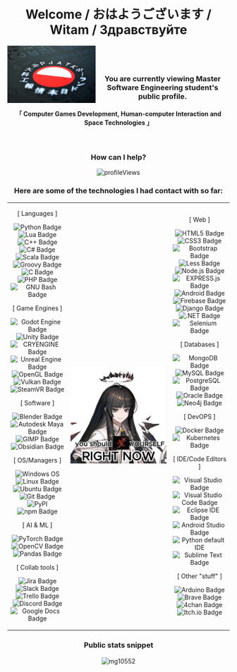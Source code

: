 <h1 align="center">Welcome / おはようございます / Witam / Здравствуйте</h1>

<div align="center">
    <a href="https://gdansk.pja.edu.pl"> 
        <img align="left" src="assets/PJATK_logo_graphic.jpg" alt="PJATK" width="200" height="130"/></a>
    <p>&nbsp;</p>
    <h3 align="center" style="display: flex; justify-content: space-evenly; padding-top: 25px;"><b>You are currently viewing Master Software Engineering student's public profile.</b></h3>
    <h4 align="center" style="display: flex; justify-content: space-evenly; padding-top: 0px;">「 Computer Games Development, Human-computer Interaction and Space Technologies 」</h4>
    <br/>
</div>

<h3 align="center"> How can I help? </h3>
<p align="center"> 
    <img src="https://komarev.com/ghpvc/?username=mg10552&label=Profile%20views&color=0e75b6&style=flat" alt="profileViews" /></p>
<!-- END OF TOP SECTION -->

<h3 align="center"> Here are some of the technologies I had contact with so far: </h3>
<table align="center" style="border: 0;padding: 0;margin: 0;border-spacing: 0; border-collapse: collapse;">
    <tr>
        <!-- LEFT -->
        <td align="center" width="27%">            
                <p align="center">[ Languages ]</p>
                <p align="center">
                    <img src="https://img.shields.io/badge/Python-3776AB?logo=python&logoColor=fff" alt="Python Badge">
                    <img src="https://img.shields.io/badge/Lua-2C2D72?logo=lua&logoColor=fff" alt="Lua Badge">
                    <img src="https://img.shields.io/badge/C%2B%2B-00599C?logo=cplusplus&logoColor=fff" alt="C++ Badge">
                    <img src="https://custom-icon-badges.demolab.com/badge/C%23-%23239120.svg?logo=cshrp&logoColor=white" alt="C# Badge">
                    <img src="https://img.shields.io/badge/Scala-DC322F?logo=scala&logoColor=fff" alt="Scala Badge">
                    <img src="https://img.shields.io/badge/Groovy-4298B8?logo=apachegroovy&logoColor=fff" alt="Groovy Badge">
                    <img src="https://img.shields.io/badge/C-A8B9CC?logo=c&logoColor=fff" alt="C Badge">
                    <img src="https://img.shields.io/badge/PHP-777BB4?logo=php&logoColor=fff" alt="PHP Badge">
                    <img src="https://img.shields.io/badge/Bash-4EAA25?logo=gnubash&logoColor=fff" alt="GNU Bash Badge"> </p>       
                <p align="center">[ Game Engines ]</p>
                <p align="center">
                    <img src="https://img.shields.io/badge/Godot%20Engine-478CBF?logo=godotengine&logoColor=fff" alt="Godot Engine Badge">
                    <img src="https://img.shields.io/badge/Unity-FFF?logo=unity&logoColor=000" alt="Unity Badge">
                    <img src="https://img.shields.io/badge/CRYENGINE-000?logo=cryengine&logoColor=fff" alt="CRYENGINE Badge">
                    <img src="https://img.shields.io/badge/Unreal%20Engine-0E1128?logo=unrealengine&logoColor=fff" alt="Unreal Engine Badge">
                    <img src="https://img.shields.io/badge/OpenGL-5586A4?logo=opengl&logoColor=fff" alt="OpenGL Badge">
                    <img src="https://img.shields.io/badge/Vulkan-A41E22?logo=vulkan&logoColor=fff" alt="Vulkan Badge">
                    <img src="https://img.shields.io/badge/SteamVR-%23232F3E.svg?logo=steam&logoColor=white" alt="SteamVR Badge"> </p>          
                <p align="center">[ Software ]</p>
                <p align="center">
                    <img src="https://img.shields.io/badge/Blender-E87D0D?logo=blender&logoColor=fff" alt="Blender Badge">
                    <img src="https://img.shields.io/badge/Autodesk%20Maya-37A5CC?logo=autodeskmaya&logoColor=fff" alt="Autodesk Maya Badge">
                    <img src="https://img.shields.io/badge/GIMP-5C5543?logo=gimp&logoColor=fff" alt="GIMP Badge">
                    <img src="https://img.shields.io/badge/Obsidian-7C3AED?logo=obsidian&logoColor=fff" alt="Obsidian Badge"> </p>          
                <p align="center">[ OS/Managers ]</p>
                <p align="center">
                    <img src="https://custom-icon-badges.demolab.com/badge/Windows-0078D6?logo=windows11&logoColor=white" alt="Windows OS">
                    <img src="https://img.shields.io/badge/Linux-FCC624?logo=linux&logoColor=000" alt="Linux Badge">
                    <img src="https://img.shields.io/badge/Ubuntu-E95420?logo=ubuntu&logoColor=fff" alt="Ubuntu Badge">
                    <img src="https://img.shields.io/badge/Git-F05032?logo=git&logoColor=fff" alt="Git Badge">
                    <img src="https://img.shields.io/badge/PyPI-3775A9?logo=pypi&logoColor=fff" alt="PyPI">
                    <img src="https://img.shields.io/badge/npm-CB3837?logo=npm&logoColor=fff" alt="npm Badge"> </p>            
                <p align="center">[ AI & ML ]</p>
                <p align="center">
                    <img src="https://img.shields.io/badge/PyTorch-EE4C2C?logo=pytorch&logoColor=fff" alt="PyTorch Badge">
                    <img src="https://img.shields.io/badge/OpenCV-5C3EE8?logo=opencv&logoColor=fff" alt="OpenCV Badge">
                    <img src="https://img.shields.io/badge/pandas-150458?logo=pandas&logoColor=fff" alt="Pandas Badge"> </p>
                <p align="center">[ Collab tools ]</p>
                <p align="center"> 
                    <img src="https://img.shields.io/badge/Jira-0052CC?logo=jira&logoColor=fff" alt="Jira Badge">
                    <img src="https://img.shields.io/badge/Slack-4A154B?logo=slack&logoColor=fff" alt="Slack Badge">
                    <img src="https://img.shields.io/badge/Trello-0052CC?logo=trello&logoColor=fff" alt="Trello Badge">
                    <img src="https://img.shields.io/badge/Discord-5865F2?logo=discord&logoColor=fff" alt="Discord Badge">
                    <img src="https://img.shields.io/badge/Google%20Docs-4285F4?logo=googledocs&logoColor=fff" alt="Google Docs Badge"></p>           
        </td>
        <!-- MIDDLE -->
        <td align="top" width="46%"> 
                <p align="center"> <img src="assets/virtuosa-arknights_ropes.png" style="object-fit: contain;"></p>    
        </td>
        <!-- RIGHT -->
        <td align="center" width="27%">
                <p align="center">[ Web ]</p>
                <p align="center">
                    <img src="https://img.shields.io/badge/HTML5-E34F26?logo=html5&logoColor=fff" alt="HTML5 Badge">
                    <img src="https://img.shields.io/badge/CSS3-1572B6?logo=css3&logoColor=fff" alt="CSS3 Badge">
                    <img src="https://img.shields.io/badge/Bootstrap-7952B3?logo=bootstrap&logoColor=fff" alt="Bootstrap Badge">
                    <img src="https://img.shields.io/badge/Less-1D365D?logo=less&logoColor=fff" alt="Less Badge">
                    <img src="https://img.shields.io/badge/Node.js-5FA04E?logo=nodedotjs&logoColor=fff" alt="Node.js Badge">
                    <img src="https://img.shields.io/badge/Express.js-%23404d59.svg?logo=express&logoColor=%2361DAFB" alt="EXPRESS.js Badge">
                    <img src="https://img.shields.io/badge/Android-34A853?logo=android&logoColor=fff" alt="Android Badge">
                    <img src="https://img.shields.io/badge/Firebase-DD2C00?logo=firebase&logoColor=fff" alt="Firebase Badge">
                    <img src="https://img.shields.io/badge/Django-092E20?logo=django&logoColor=fff" alt="Django Badge">
                    <img src="https://img.shields.io/badge/.NET-512BD4?logo=dotnet&logoColor=fff" alt=".NET Badge">
                    <img src="https://img.shields.io/badge/Selenium-43B02A?logo=selenium&logoColor=fff" alt="Selenium Badge"> </p> 
                <p align="center">[ Databases ]</p>
                <p align="center">
                    <img src="https://img.shields.io/badge/MongoDB-47A248?logo=mongodb&logoColor=fff" alt="MongoDB Badge">
                    <img src="https://img.shields.io/badge/MySQL-4479A1?logo=mysql&logoColor=fff" alt="MySQL Badge">
                    <img src="https://img.shields.io/badge/PostgreSQL-4169E1?logo=postgresql&logoColor=fff" alt="PostgreSQL Badge">
                    <img src="https://img.shields.io/badge/Oracle-F80000?logo=oracle&logoColor=fff" alt="Oracle Badge">
                    <img src="https://img.shields.io/badge/Neo4j-4581C3?logo=neo4j&logoColor=fff" alt="Neo4j Badge"> </p>
                <p align="center">[ DevOPS ]</p>
                <p align="center">
                    <img src="https://img.shields.io/badge/Docker-2496ED?logo=docker&logoColor=fff" alt="Docker Badge">
                    <img src="https://img.shields.io/badge/Kubernetes-326CE5?logo=kubernetes&logoColor=fff" alt="Kubernetes Badge"> </p> 
                <p align="center">[ IDE/Code Editors ]</p>
                <p align="center">
                    <img src="https://custom-icon-badges.demolab.com/badge/Visual%20Studio-5C2D91.svg?&logo=visual-studio&logoColor=white" alt="Visual Studio Badge">
                    <img src="https://custom-icon-badges.demolab.com/badge/Visual%20Studio%20Code-0078d7.svg?logo=vsc&logoColor=white" alt="Visual Studio Code Badge">
                    <img src="https://img.shields.io/badge/Eclipse%20IDE-2C2255?logo=eclipseide&logoColor=fff" alt="Eclipse IDE Badge">
                    <img src="https://img.shields.io/badge/Android%20Studio-3DDC84?logo=androidstudio&logoColor=fff" alt="Android Studio Badge">
                    <img src="https://img.shields.io/badge/Python%20IDLE-3776AB?logo=python&logoColor=fff" alt="Python default IDE">
                    <img src="https://img.shields.io/badge/Sublime%20Text-FF9800?logo=sublimetext&logoColor=fff" alt="Sublime Text Badge"> </p>
                <p align="center">[ Other "stuff" ]</p>
                <p align="center"> 
                    <img src="https://img.shields.io/badge/Arduino-00878F?logo=arduino&logoColor=fff" alt="Arduino Badge">
                    <img src="https://img.shields.io/badge/Brave-FB542B?logo=brave&logoColor=fff" alt="Brave Badge">
                    <img src="https://img.shields.io/badge/4chan-060?logo=4chan&logoColor=fff" alt="4chan Badge">
                    <img src="https://img.shields.io/badge/Itch.io-FA5C5C?logo=itchdotio&logoColor=fff" alt="Itch.io Badge"> </p>
        </td>
    </tr>
</table>

<!--
<p> </p>

**🐱 My GitHub Data** 

> 🏆 Contributions in 2024: 1200
 > 
> 📦 100.4 kB Used in GitHub's Storage 
 > 
> 🚫 Not Opted to Hire
 > 
> 📜 54 Public Repositories 
 > 
> 🔑 3 Private Repositories  
 > 
   -->  
<!-- </div> -->
<!--
- 🌱 I’m currently learning: **niche game engines**
- 👨‍💻 All of my projects are available at: [right here, but later on]
- 💬 Ask me about: **Game design, privacy, security, complex problem solving.**
- 📫 How to reach me? **You don't. (for now)**
- 📄 About my experiences [TODO](TODO)
- ⚡ Fun fact: **Everything exists due to sheer kinetic force of the past. We can't create anything new that is good, because merit is dead and compentency crysis reigns supreme in the name of the ideology that in the end will ruin all.**

<p>&nbsp;</p>
-->

<h3 align="center">Public stats snippet</h3>
<p align="center"><img align="center" src="https://github-readme-stats.vercel.app/api/top-langs?username=mg10552&show_icons=true&theme=dark&hide_border=true&locale=en&layout=compact" alt="mg10552" /></p>

<!-- <p>&nbsp;<img align="center" src="https://github-readme-stats.vercel.app/api?username=mg10552&show_icons=true&locale=en" alt="mg10552" /></p> -->
<!-- <p><img align="center" src="https://github-readme-streak-stats.herokuapp.com/?user=mg10552&theme=dark" alt="mg10552" /></p> 
<p>&nbsp;</p>


<h3 align="center">Languages and tools</h3>
<p align="center"> 
<a href="https://developer.android.com" target="_blank" rel="noreferrer"> <img src="https://raw.githubusercontent.com/devicons/devicon/master/icons/android/android-original-wordmark.svg" alt="android" width="40" height="40"/> </a> 
<a href="https://www.arduino.cc/" target="_blank" rel="noreferrer"> <img src="https://cdn.worldvectorlogo.com/logos/arduino-1.svg" alt="arduino" width="40" height="40"/> </a> 
<a href="https://www.gnu.org/software/bash/" target="_blank" rel="noreferrer"> <img src="https://www.vectorlogo.zone/logos/gnu_bash/gnu_bash-icon.svg" alt="bash" width="40" height="40"/> </a> 
<a href="https://www.blender.org/" target="_blank" rel="noreferrer"> <img src="https://download.blender.org/branding/community/blender_community_badge_white.svg" alt="blender" width="40" height="40"/> </a> 
<a href="https://getbootstrap.com" target="_blank" rel="noreferrer"> <img src="https://raw.githubusercontent.com/devicons/devicon/master/icons/bootstrap/bootstrap-plain-wordmark.svg" alt="bootstrap" width="40" height="40"/> </a> 
<a href="https://www.cprogramming.com/" target="_blank" rel="noreferrer"> <img src="https://raw.githubusercontent.com/devicons/devicon/master/icons/c/c-original.svg" alt="c" width="40" height="40"/> </a> 
<a href="https://www.w3schools.com/cpp/" target="_blank" rel="noreferrer"> <img src="https://raw.githubusercontent.com/devicons/devicon/master/icons/cplusplus/cplusplus-original.svg" alt="cplusplus" width="40" height="40"/> </a> 
<a href="https://www.w3schools.com/cs/" target="_blank" rel="noreferrer"> <img src="https://raw.githubusercontent.com/devicons/devicon/master/icons/csharp/csharp-original.svg" alt="csharp" width="40" height="40"/> </a> 
<a href="https://www.w3schools.com/css/" target="_blank" rel="noreferrer"> <img src="https://raw.githubusercontent.com/devicons/devicon/master/icons/css3/css3-original-wordmark.svg" alt="css3" width="40" height="40"/> </a> 
<a href="https://www.djangoproject.com/" target="_blank" rel="noreferrer"> <img src="https://cdn.worldvectorlogo.com/logos/django.svg" alt="django" width="40" height="40"/> </a> 
<a href="https://www.docker.com/" target="_blank" rel="noreferrer"> <img src="https://raw.githubusercontent.com/devicons/devicon/master/icons/docker/docker-original-wordmark.svg" alt="docker" width="40" height="40"/> </a> 
<a href="https://dotnet.microsoft.com/" target="_blank" rel="noreferrer"> <img src="https://raw.githubusercontent.com/devicons/devicon/master/icons/dot-net/dot-net-original-wordmark.svg" alt="dotnet" width="40" height="40"/> </a> 
<a href="https://expressjs.com" target="_blank" rel="noreferrer"> <img src="https://raw.githubusercontent.com/devicons/devicon/master/icons/express/express-original-wordmark.svg" alt="express" width="40" height="40"/> </a> 
<a href="https://firebase.google.com/" target="_blank" rel="noreferrer"> <img src="https://www.vectorlogo.zone/logos/firebase/firebase-icon.svg" alt="firebase" width="40" height="40"/> </a> 
<a href="https://git-scm.com/" target="_blank" rel="noreferrer"> <img src="https://www.vectorlogo.zone/logos/git-scm/git-scm-icon.svg" alt="git" width="40" height="40"/> </a> 
<a href="https://www.gtk.org/" target="_blank" rel="noreferrer"> <img src="https://upload.wikimedia.org/wikipedia/commons/7/71/GTK_logo.svg" alt="gtk" width="40" height="40"/> </a> 
<a href="https://www.w3.org/html/" target="_blank" rel="noreferrer"> <img src="https://raw.githubusercontent.com/devicons/devicon/master/icons/html5/html5-original-wordmark.svg" alt="html5" width="40" height="40"/> </a> 
<a href="https://kubernetes.io" target="_blank" rel="noreferrer"> <img src="https://www.vectorlogo.zone/logos/kubernetes/kubernetes-icon.svg" alt="kubernetes" width="40" height="40"/> </a> 
<a href="https://www.linux.org/" target="_blank" rel="noreferrer"> <img src="https://raw.githubusercontent.com/devicons/devicon/master/icons/linux/linux-original.svg" alt="linux" width="40" height="40"/> </a> 
<a href="https://www.mathworks.com/" target="_blank" rel="noreferrer"> <img src="https://upload.wikimedia.org/wikipedia/commons/2/21/Matlab_Logo.png" alt="matlab" width="40" height="40"/> </a> 
<a href="https://www.mongodb.com/" target="_blank" rel="noreferrer"> <img src="https://raw.githubusercontent.com/devicons/devicon/master/icons/mongodb/mongodb-original-wordmark.svg" alt="mongodb" width="40" height="40"/> </a> 
<a href="https://www.mysql.com/" target="_blank" rel="noreferrer"> <img src="https://raw.githubusercontent.com/devicons/devicon/master/icons/mysql/mysql-original-wordmark.svg" alt="mysql" width="40" height="40"/> </a> 
<a href="https://nodejs.org" target="_blank" rel="noreferrer"> <img src="https://raw.githubusercontent.com/devicons/devicon/master/icons/nodejs/nodejs-original-wordmark.svg" alt="nodejs" width="40" height="40"/> </a> 
<a href="https://developer.apple.com/library/archive/documentation/Cocoa/Conceptual/ProgrammingWithObjectiveC/Introduction/Introduction.html" target="_blank" rel="noreferrer"> <img src="https://www.vectorlogo.zone/logos/apple_objectivec/apple_objectivec-icon.svg" alt="objectivec" width="40" height="40"/> </a> 
<a href="https://opencv.org/" target="_blank" rel="noreferrer"> <img src="https://www.vectorlogo.zone/logos/opencv/opencv-icon.svg" alt="opencv" width="40" height="40"/> </a> 
<a href="https://pandas.pydata.org/" target="_blank" rel="noreferrer"> <img src="https://raw.githubusercontent.com/devicons/devicon/2ae2a900d2f041da66e950e4d48052658d850630/icons/pandas/pandas-original.svg" alt="pandas" width="40" height="40"/> </a> 
<a href="https://www.photoshop.com/en" target="_blank" rel="noreferrer"> <img src="https://raw.githubusercontent.com/devicons/devicon/master/icons/photoshop/photoshop-line.svg" alt="photoshop" width="40" height="40"/> </a> 
<a href="https://www.php.net" target="_blank" rel="noreferrer"> <img src="https://raw.githubusercontent.com/devicons/devicon/master/icons/php/php-original.svg" alt="php" width="40" height="40"/> </a> 
<a href="https://www.postgresql.org" target="_blank" rel="noreferrer"> <img src="https://raw.githubusercontent.com/devicons/devicon/master/icons/postgresql/postgresql-original-wordmark.svg" alt="postgresql" width="40" height="40"/> </a> 
<a href="https://www.python.org" target="_blank" rel="noreferrer"> <img src="https://raw.githubusercontent.com/devicons/devicon/master/icons/python/python-original.svg" alt="python" width="40" height="40"/> </a> 
<a href="https://pytorch.org/" target="_blank" rel="noreferrer"> <img src="https://www.vectorlogo.zone/logos/pytorch/pytorch-icon.svg" alt="pytorch" width="40" height="40"/> </a> 
<a href="https://www.scala-lang.org" target="_blank" rel="noreferrer"> <img src="https://raw.githubusercontent.com/devicons/devicon/master/icons/scala/scala-original.svg" alt="scala" width="40" height="40"/> </a> 
<a href="https://www.selenium.dev" target="_blank" rel="noreferrer"> <img src="https://raw.githubusercontent.com/detain/svg-logos/780f25886640cef088af994181646db2f6b1a3f8/svg/selenium-logo.svg" alt="selenium" width="40" height="40"/> </a> 
<a href="https://unity.com/" target="_blank" rel="noreferrer"> <img src="https://www.vectorlogo.zone/logos/unity3d/unity3d-icon.svg" alt="unity" width="40" height="40"/> </a> 
<a href="https://unrealengine.com/" target="_blank" rel="noreferrer"> <img src="https://raw.githubusercontent.com/kenangundogan/fontisto/036b7eca71aab1bef8e6a0518f7329f13ed62f6b/icons/svg/brand/unreal-engine.svg" alt="unreal" width="40" height="40"/> </a> 
</p>
<p>&nbsp;</p> -->